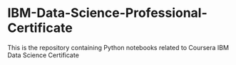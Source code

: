 # IBM-Data-Science-Professional-Certificate
This is the repository containing Python notebooks related to Coursera IBM Data Science Certificate
